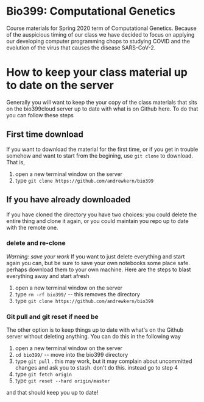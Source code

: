 # Bio399: Computational Genetics
Course materials for Spring 2020 term of Computational Genetics.
Because of the auspicious timing of our class we have 
decided to focus on applying our developing computer programming
chops to studying COVID and the evolution of the virus
that causes the disease SARS-CoV-2.

# How to keep your class material up to date on the server
Generally you will want to keep the your copy of the class
materials that sits on the bio399cloud server up to date
with what is on Github here. To do that you can follow
these steps

## First time download
If you want to download the material for the first
time, or if you get in trouble somehow and want to start
from the begining, use `git clone` to download. 
That is, 
1. open a new terminal window on the server
2. type `git clone https://github.com/andrewkern/bio399`

## If you have already downloaded
If you have cloned the directory you have two choices:
you could delete the entire thing and clone it again, 
or you could maintain you repo up to date with the remote 
one.

### delete and re-clone
*Warning: save your work* If you want to just delete everything and start again
you can, but be sure to save your own notebooks some place safe. perhaps
download them to your own machine. Here are the steps to blast everything
away and start afresh
1. open a new terminal window on the server
2. type `rm -rf bio399/` -- this removes the directory
3. type `git clone https://github.com/andrewkern/bio399`

### Git pull and git reset if need be
The other option is to keep things up to date with what's on the Github
server without deleting anything. You can do this in the following way
1. open a new terminal window on the server
2. `cd bio399/` -- move into the bio399 directory
2. type `git pull` . this may work, but it may complain about uncommitted changes and ask you to
stash. don't do this. instead go to step 4
3. type `git fetch origin`
4. type `git reset --hard origin/master`

and that should keep you up to date!

